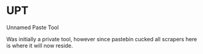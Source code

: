 # UPT
Unnamed Paste Tool


Was initially a private tool, however since pastebin cucked all scrapers here is where it will now reside.
